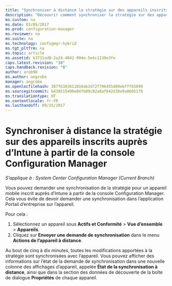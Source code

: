 ```yaml
---
title: "Synchroniser à distance la stratégie sur des appareils inscrits auprès d’Intune | Microsoft Docs"
description: "Découvrir comment synchroniser la stratégie sur des appareils inscrits auprès d’Intune à partir de la console Configuration Manager"
ms.custom: na
ms.date: 03/05/2017
ms.prod: configuration-manager
ms.reviewer: na
ms.suite: na
ms.technology: configmgr-hybrid
ms.tgt_pltfrm: na
ms.topic: article
ms.assetid: b3731ad0-2a24-4042-994e-5e4c1230e3fe
caps.latest.revision: "18"
caps.handback.revision: "0"
author: arob98
ms.author: angrobe
manager: angrobe
ms.openlocfilehash: 387f6303611010ab3d72f796455409ebfff65099
ms.sourcegitcommit: b438515490e04fb09c82a8af642d38e9a0605178
ms.translationtype: HT
ms.contentlocale: fr-FR
ms.lasthandoff: 09/15/2017
---
```

# <a name="remotely-synchronize-policy-on-intune-enrolled-devices-from-the-configuration-manager-console"></a>Synchroniser à distance la stratégie sur des appareils inscrits auprès d’Intune à partir de la console Configuration Manager

*S’applique à : System Center Configuration Manager (Current Branch)*


Vous pouvez demander une synchronisation de la stratégie pour un appareil mobile inscrit auprès d’Intune à partir de la console Configuration Manager. Cela vous évite de devoir demander une synchronisation dans l’application Portail d’entreprise sur l’appareil. 

Pour cela :

1.  Sélectionnez un appareil sous **Actifs et Conformité** > **Vue d’ensemble** > **Appareils**.
2.  Cliquez sur **Envoyer une demande de synchronisation** dans le menu **Actions de l’appareil à distance**.


Au bout de cinq à dix minutes, toutes les modifications apportées à la stratégie sont synchronisées avec l’appareil. Vous pouvez afficher des informations sur l’état de la demande de synchronisation dans une nouvelle colonne des affichages d’appareil, appelée **État de la synchronisation à distance**, ainsi que dans la section des données de découverte de la boîte de dialogue **Propriétés** de chaque appareil.
